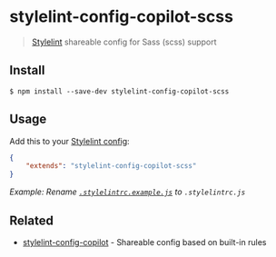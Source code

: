 # stylelint-config-copilot-scss

> [Stylelint](https://stylelint.io) shareable config for Sass (scss) support


## Install

```
$ npm install --save-dev stylelint-config-copilot-scss
```


## Usage

Add this to your [Stylelint config](https://stylelint.io/user-guide/configuration/):

```json
{
	"extends": "stylelint-config-copilot-scss"
}
```

_Example: Rename [`.stylelintrc.example.js`](.stylelintrc.example.js) to `.stylelintrc.js`_


## Related

- [stylelint-config-copilot](https://github.com/fuhlig/stylelint-config-copilot/packages/stylelint-config-copilot-base/) - Shareable config based on built-in rules
